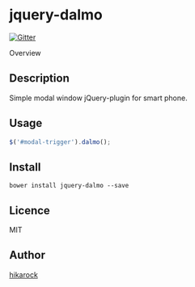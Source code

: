 jquery-dalmo
===

[![Gitter](https://badges.gitter.im/Join%20Chat.svg)](https://gitter.im/hikarock/dalmo?utm_source=badge&utm_medium=badge&utm_campaign=pr-badge&utm_content=badge)

Overview

## Description

Simple modal window jQuery-plugin for smart phone.

## Usage

```js
$('#modal-trigger').dalmo();
```

## Install

```
bower install jquery-dalmo --save
```

## Licence

MIT

## Author

[hikarock](https://github.com/hikarock)

